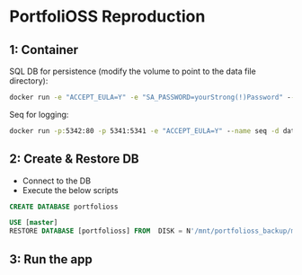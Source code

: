 # PortfoliOSS Reproduction

## 1: Container

SQL DB for persistence (modify the volume to point to the data file directory):

```cmd
docker run -e "ACCEPT_EULA=Y" -e "SA_PASSWORD=yourStrong(!)Password" --name portfolioss -p 1433:1433 -v C:\DockerData\portfolioss:/mnt/portfolioss_backup -d mcr.microsoft.com/mssql/server:2019-latest
```

Seq for logging:

```cmd
docker run -p:5342:80 -p 5341:5341 -e "ACCEPT_EULA=Y" --name seq -d datalust/seq:latest
```

## 2: Create & Restore DB

* Connect to the DB
* Execute the below scripts

```sql
CREATE DATABASE portfolioss
```

```sql
USE [master]
RESTORE DATABASE [portfolioss] FROM  DISK = N'/mnt/portfolioss_backup/master-202246-11-21-27.bak' WITH REPLACE, NOUNLOAD,  STATS = 5
```

## 3: Run the app